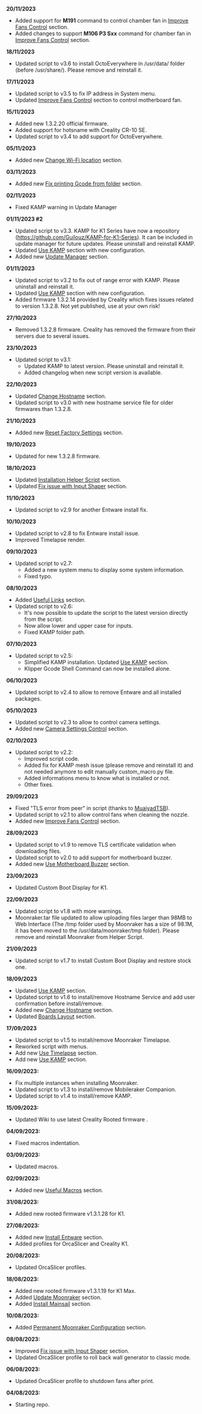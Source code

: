 **20/11/2023**
- Added support for **M191** command to control chamber fan in [Improve Fans Control](https://github.com/Guilouz/Creality-K1-and-K1-Max/wiki/Improve-Fans-Control) section.
- Added changes to support **M106 P3 Sxx** command for chamber fan in [Improve Fans Control](https://github.com/Guilouz/Creality-K1-and-K1-Max/wiki/Improve-Fans-Control) section.

**18/11/2023**
- Updated script to v3.6 to install OctoEverywhere in /usr/data/ folder (before /usr/share/). Please remove and reinstall it.

**17/11/2023**
- Updated script to v3.5 to fix IP address in System menu.
- Updated [Improve Fans Control](https://github.com/Guilouz/Creality-K1-and-K1-Max/wiki/Improve-Fans-Control) section to control motherboard fan.

**15/11/2023**
- Added new 1.3.2.20 official firmware.
- Added support for hotsname with Creality CR-10 SE.
- Updated script to v3.4 to add support for OctoEverywhere.

**05/11/2023**
- Added new [Change Wi-Fi location](https://github.com/Guilouz/Creality-K1-and-K1-Max/wiki/Change-Wi%E2%80%90Fi-location) section.

**03/11/2023**
- Added new [Fix printing Gcode from folder](https://github.com/Guilouz/Creality-K1-and-K1-Max/wiki/Fix-printing-Gcode-from-folder) section.

**02/11/2023**
- Fixed KAMP warning in Update Manager

**01/11/2023 #2**
- Updated script to v3.3. KAMP for K1 Series have now a repository (https://github.com/Guilouz/KAMP-for-K1-Series). It can be included in update manager for future updates. Please uninstall and reinstall KAMP.
- Updated [Use KAMP](https://github.com/Guilouz/Creality-K1-and-K1-Max/wiki/Use-KAMP) section with new configuration.
- Added new [Update Manager](https://github.com/Guilouz/Creality-K1-and-K1-Max/wiki/Update-Manager) section.

**01/11/2023**
- Updated script to v3.2 to fix out of range error with KAMP. Please uninstall and reinstall it.
- Updated [Use KAMP](https://github.com/Guilouz/Creality-K1-and-K1-Max/wiki/Use-KAMP) section with new configuration.
- Added firmware 1.3.2.14 provided by Creality which fixes issues related to version 1.3.2.8. Not yet published, use at your own risk!

**27/10/2023**
- Removed 1.3.2.8 firmware. Creality has removed the firmware from their servers due to several issues.

**23/10/2023**
- Updated script to v3.1:
  - Updated KAMP to latest version. Please uninstall and reinstall it.
  - Added changelog when new script version is available.

**22/10/2023**
- Updated [Change Hostname](https://github.com/Guilouz/Creality-K1-and-K1-Max/wiki/Change-Hostname) section.
- Updated script to v3.0 with new hostname service file for older firmwares than 1.3.2.8.

**21/10/2023**
- Added new [Reset Factory Settings](https://github.com/Guilouz/Creality-K1-and-K1-Max/wiki/Reset-Factory-Settings) section.

**19/10/2023**
- Updated for new 1.3.2.8 firmware.

**18/10/2023**
- Updated [Installation Helper Script](https://github.com/Guilouz/Creality-K1-and-K1-Max/wiki/Installation-Helper-Script) section.
- Updated [Fix issue with Input Shaper](https://github.com/Guilouz/Creality-K1-and-K1-Max/wiki/Fix-issue-with-Input-Shaper) section.

**11/10/2023**
- Updated script to v2.9 for another Entware install fix.

**10/10/2023**
- Updated script to v2.8 to fix Entware install issue.
- Improved Timelapse render.

**09/10/2023**
- Updated script to v2.7:
  - Added a new system menu to display some system information.
  - Fixed typo.

**08/10/2023**
- Added [Useful Links](https://github.com/Guilouz/Creality-K1-and-K1-Max/wiki/Useful-Links) section.
- Updated script to v2.6:
  - It's now possible to update the script to the latest version directly from the script.
  - Now allow lower and upper case for inputs.
  - Fixed KAMP folder path.

**07/10/2023**
- Updated script to v2.5:
  - Simplified KAMP installation. Updated [Use KAMP](https://github.com/Guilouz/Creality-K1-and-K1-Max/wiki/Use-KAMP) section.
  - Klipper Gcode Shell Command can now be installed alone.

**06/10/2023**
- Updated script to v2.4 to allow to remove Entware and all installed packages.

**05/10/2023**
- Updated script to v2.3 to allow to control camera settings.
- Added new [Camera Settings Control](https://github.com/Guilouz/Creality-K1-and-K1-Max/wiki/Camera-Settings-Control) section.

**02/10/2023**
- Updated script to v2.2:
  - Improved script code.
  - Added fix for KAMP mesh issue (please remove and reinstall it) and not needed anymore to edit manually custom_macro.py file.
  - Added informations menu to know what is installed or not.
  - Other fixes.

**29/09/2023**
- Fixed "TLS error from peer" in script (thanks to [MuaiyadTSB](https://github.com/MuaiyadTSB)).
- Updated script to v2.1 to allow control fans when cleaning the nozzle.
- Added new [Improve Fans Control](https://github.com/Guilouz/Creality-K1-and-K1-Max/wiki/Improve-Fans-Control) section.

**28/09/2023**
- Updated script to v1.9 to remove TLS certificate validation when downloading files.
- Updated script to v2.0 to add support for motherboard buzzer.
- Added new [Use Motherboard Buzzer](https://github.com/Guilouz/Creality-K1-and-K1-Max/wiki/Use-Motherboard-Buzzer) section.

**23/09/2023**
- Updated Custom Boot Display for K1.

**22/09/2023**
- Updated script to v1.8 with more warnings.
- Moonraker.tar file updated to allow uploading files larger than 98MB to Web Interface (The /tmp folder used by Moonraker has a size of 98.1M, it has been moved to the /usr/data/moonraker/tmp folder). Please remove and reinstall Moonraker from Helper Script.

**21/09/2023**
- Updated script to v1.7 to install Custom Boot Display and restore stock one.

**18/09/2023**
- Updated [Use KAMP](https://github.com/Guilouz/Creality-K1-and-K1-Max/wiki/Use-KAMP) section.
- Updated script to v1.6 to install/remove Hostname Service and add user confirmation before install/remove.
- Added new [Change Hostname](https://github.com/Guilouz/Creality-K1-and-K1-Max/wiki/Change-Hostname) section.
- Updated [Boards Layout](https://github.com/Guilouz/Creality-K1-and-K1-Max/wiki/Boards-Layout) section.

**17/09/2023**
- Updated script to v1.5 to install/remove Moonraker Timelapse.
- Reworked script with menus.
- Add new [Use Timelapse](https://github.com/Guilouz/Creality-K1-and-K1-Max/wiki/Use-Timelapse) section.
- Add new [Use KAMP](https://github.com/Guilouz/Creality-K1-and-K1-Max/wiki/Use-KAMP) section.

**16/09/2023:**
- Fix multiple instances when installing Moonraker.
- Updated script to v1.3 to install/remove Mobileraker Companion.
- Updated script to v1.4 to install/remove KAMP.

**15/09/2023:**
- Updated Wiki to use latest Creality Rooted firmware .

**04/09/2023:**
- Fixed macros indentation.

**03/09/2023:**
- Updated macros.

**02/09/2023:**
- Added new [Useful Macros](https://github.com/Guilouz/Creality-K1-and-K1-Max/wiki/Useful-Macros) section.

**31/08/2023:**
- Added new rooted firmware v1.3.1.28 for K1.

**27/08/2023:**
- Added new [Install Entware](https://github.com/Guilouz/Creality-K1-and-K1-Max/wiki/Install-Entware) section.
- Added profiles for OrcaSlicer and Creality K1.

**20/08/2023:**
  - Updated OrcaSlicer profiles.

**18/08/2023:**
- Added new rooted firmware v1.3.1.19 for K1 Max.
- Added [Update Moonraker](https://github.com/Guilouz/Creality-K1-and-K1-Max/wiki/Update-Moonraker) section.
- Added [Install Mainsail](https://github.com/Guilouz/Creality-K1-and-K1-Max/wiki/Install-Mainsail) section.

**10/08/2023:**
- Added [Permanent Moonraker Configuration](https://github.com/Guilouz/Creality-K1-and-K1-Max/wiki/Permanent-Moonraker-Configuration) section.

**08/08/2023:**
- Improved [Fix issue with Input Shaper](https://github.com/Guilouz/Creality-K1-and-K1-Max/wiki/Fix-issue-with-Input-Shaper) section.
- Updated OrcaSlicer profile to roll back wall generator to classic mode.

**06/08/2023:**
  - Updated OrcaSlicer profile to shutdown fans after print.

**04/08/2023:**
  - Starting repo.